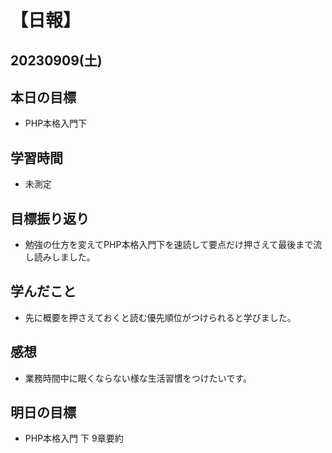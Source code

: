 # 【日報】
## 20230909(土)
## 本日の目標
- PHP本格入門下

## 学習時間
- 未測定

## 目標振り返り
- 勉強の仕方を変えてPHP本格入門下を速読して要点だけ押さえて最後まで流し読みしました。

## 学んだこと
- 先に概要を押さえておくと読む優先順位がつけられると学びました。

## 感想
- 業務時間中に眠くならない様な生活習慣をつけたいです。

## 明日の目標
- PHP本格入門 下 9章要約


